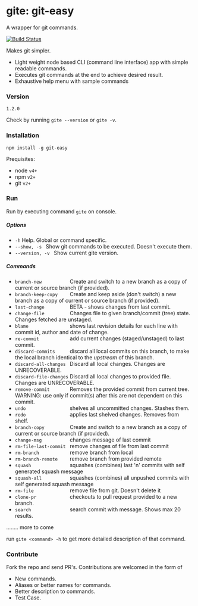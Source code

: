 # gite: git-easy 

A wrapper for git commands. 

[![Build Status](https://travis-ci.org/pradeepsng30/gite.svg?branch=master)](https://travis-ci.org/pradeepsng30/gite)

Makes git simpler. 
* Light weight node based CLI (command line interface) app with simple readable commands. 
* Executes git commands at the end to achieve desired result. 
* Exhaustive help menu with sample commands

### Version
`1.2.0`

Check by running `gite --version` or `gite -v`.

### Installation
`npm install -g git-easy`

Prequisites:
* node `v4+`
* npm `v2+`
* git `v2+`

### Run
Run by executing command 
`gite` on console.

##### Options
* `-h`                              Help. Global or command specific.
* `--show, -s `                     Show git commands to be executed. Doesn't execute them.
* `--version, -v `                  Show current gite version.

##### Commands
* `branch-new          `            Create and switch to a new branch as a copy of current or source branch (if provided).
* `branch-keep-copy    `            Create and keep aside (don't switch) a new branch as a copy of current or source branch (if provided).
* `last-change         `            BETA - shows changes from last commit.
* `change-file         `            Changes file to given branch/commit (tree) state. Changes fetched are unstaged.
* `blame               `            shows last revision details for each line with commit id, author and date of change.
* `re-commit           `            add current changes (staged/unstaged) to last commit.
* `discard-commits     `            discard all local commits on this branch, to make the local branch identical to the _upstream_ of this branch.
* `discard-all-changes `            Discard all local changes. Changes are UNRECOVERABLE.
* `discard-file-changes`            Discard all local changes to provided file. Changes are UNRECOVERABLE.
* `remove-commit       `            Removes the provided commit from current tree. WARNING: use only if commit(s) after this are not dependent on this commit.
* `undo                `            shelves all uncommitted changes. Stashes them.
* `redo                `            applies last shelved changes. Removes from shelf.
* `branch-copy         `            Create and switch to a new branch as a copy of current or source branch (if provided).
* `change-msg          `            changes message of last commit
* `rm-file-last-commit `            remove changes of file from last commit
* `rm-branch           `            remove branch from local
* `rm-branch-remote    `            remove branch from provided remote
* `squash              `            squashes (combines) last 'n' commits with self generated squash message
* `squash-all          `            squashes (combines) all unpushed commits with self generated squash message
* `rm-file             `            remove file from git. Doesn't delete it
* `clone-pr            `            checkouts to pull request provided to a new branch.
* `search              `            search commit with message. Shows max 20 results.

........ more to come

run `gite <command> -h` to get more detailed description of that command.
### Contribute
Fork the repo and send PR's. Contributions are welcomed in the form of
* New commands.
* Aliases or better names for commands.
* Better description to commands.
* Test Case.
